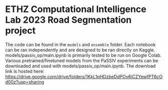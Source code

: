 # EТHZ Cоmputational Intеlligence Lab 2023 Road Sеgmentation project

The code can be found in the `models` and  `ensemble` folder. Each notebook can be ran independently and are designed to be ran directly on Kaggle.
models/passiv_op/main.ipynb is primarily tested to be run on Google Colab.
Various pretrained/finetuned models from the PaSSIV experiments can be downloaded and used with models/passiv_op/main.ipynb. The download link is hosted here: https://drive.google.com/drive/folders/1KkL1pHDzbeDdPOv6iCZYewfPT6cOd00z?usp=sharing
